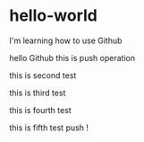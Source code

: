 # hello-world
I'm learning how to use Github

hello Github
this is push operation

this is second test

this is third test

this is fourth test

this is fifth test  push !
